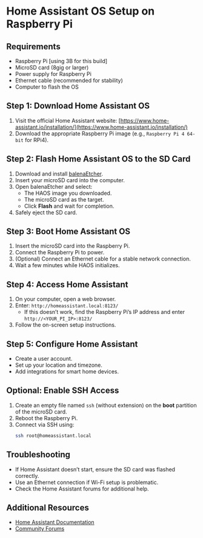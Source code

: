 # Home Assistant OS Setup on Raspberry Pi

## Requirements
- Raspberry Pi [using 3B for this build]
- MicroSD card (8gig or larger)
- Power supply for Raspberry Pi
- Ethernet cable (recommended for stability)
- Computer to flash the OS

## Step 1: Download Home Assistant OS
1. Visit the official Home Assistant website: [https://www.home-assistant.io/installation/](https://www.home-assistant.io/installation/)
2. Download the appropriate Raspberry Pi image (e.g., `Raspberry Pi 4 64-bit` for RPi4).

## Step 2: Flash Home Assistant OS to the SD Card
1. Download and install [balenaEtcher](https://www.balena.io/etcher/).
2. Insert your microSD card into the computer.
3. Open balenaEtcher and select:
   - The HAOS image you downloaded.
   - The microSD card as the target.
   - Click **Flash** and wait for completion.
4. Safely eject the SD card.

## Step 3: Boot Home Assistant OS
1. Insert the microSD card into the Raspberry Pi.
2. Connect the Raspberry Pi to power.
3. (Optional) Connect an Ethernet cable for a stable network connection.
4. Wait a few minutes while HAOS initializes.

## Step 4: Access Home Assistant
1. On your computer, open a web browser.
2. Enter: `http://homeassistant.local:8123/`
   - If this doesn’t work, find the Raspberry Pi’s IP address and enter `http://<YOUR_PI_IP>:8123/`
3. Follow the on-screen setup instructions.

## Step 5: Configure Home Assistant
- Create a user account.
- Set up your location and timezone.
- Add integrations for smart home devices.

## Optional: Enable SSH Access
1. Create an empty file named `ssh` (without extension) on the **boot** partition of the microSD card.
2. Reboot the Raspberry Pi.
3. Connect via SSH using:
   ```sh
   ssh root@homeassistant.local
   ```

## Troubleshooting
- If Home Assistant doesn’t start, ensure the SD card was flashed correctly.
- Use an Ethernet connection if Wi-Fi setup is problematic.
- Check the Home Assistant forums for additional help.

## Additional Resources
- [Home Assistant Documentation](https://www.home-assistant.io/docs/)
- [Community Forums](https://community.home-assistant.io/)
